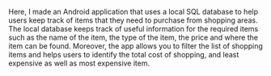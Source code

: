 Here, I made an Android application that uses a local SQL database to help users keep track of items that they need to purchase from shopping areas. The local database keeps track of useful information for the required items such as the name of the item, the type of the item, the price and where the item can be found. Moreover, the app allows you to filter the list of shopping items and helps users to identify the total cost of shopping, and least expensive as well as most expensive item.
